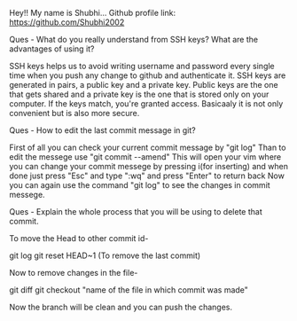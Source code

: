 Hey!! My name is Shubhi...
Github profile link: https://github.com/Shubhi2002

Ques - What do you really understand from SSH keys? What are the advantages of using it?

SSH keys helps us to avoid writing username and password every single time when you push any change to github and authenticate it.
SSH keys are generated in pairs, a public key and a private key.
Public keys are the one that gets shared and a private key is the one that is stored only on your computer. If the keys match, you're granted access.
Basicaaly it is not only convenient but is also more secure.

Ques - How to edit the last commit message in git?

First of all you can check your current commit message by "git log"
Than to edit the messege use "git commit --amend"
This will open your vim where you can change your commit messege by pressing i(for inserting) and when done just press "Esc" and type ":wq" and press "Enter" to return back
Now you can again use the command "git log" to see the changes in commit messege.

Ques - Explain the whole process that you will be using to delete that commit.

To move the Head to other commit id-

git log
git reset HEAD~1 (To remove the last commit)

Now to remove changes in the file-
 
git diff
git checkout "name of the file in which commit was made"

Now the branch will be clean and you can push the changes.

